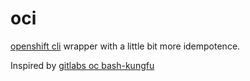 # oci

[openshift cli](https://docs.openshift.com/container-platform/latest/cli_reference/openshift_cli/developer-cli-commands.html) wrapper with a little bit more idempotence.

Inspired by [gitlabs oc bash-kungfu](https://gitlab.com/gitlab-org/gitlab/-/blob/master/lib/gitlab/ci/templates/OpenShift.gitlab-ci.yml#L35)

